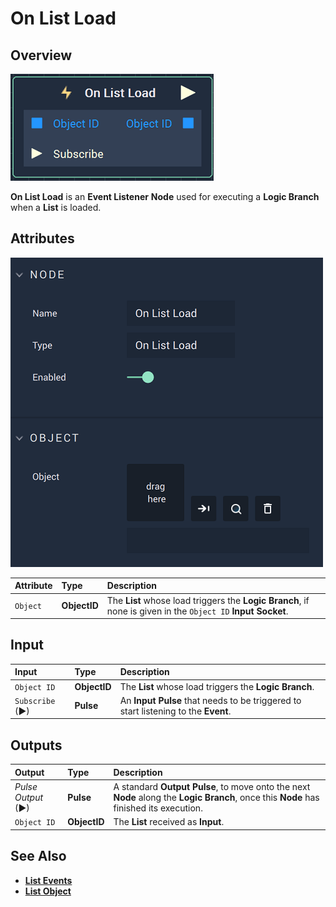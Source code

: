 # On List Load

## Overview

![The On List Load Node.](../../../.gitbook/assets/onlistloadnode.png)

**On List Load** is an **Event Listener** **Node** used for executing a **Logic Branch** when a **List** is loaded.

## Attributes

![The On List Load Node Attributes.](../../../.gitbook/assets/onlistloadattributes.png)

| Attribute | Type | Description |
| :--- | :--- | :--- |
| `Object` | **ObjectID** | The **List** whose load triggers the **Logic Branch**, if none is given in the `Object ID` **Input Socket**. |

## Input 

| Input | Type | Description |
| :--- | :--- | :--- |
| `Object ID` | **ObjectID** | The **List** whose load triggers the **Logic Branch**.
| `Subscribe` (►)|**Pulse** | An **Input Pulse** that needs to be triggered to start listening to the **Event**. |

## Outputs

| Output | Type | Description |
| :--- | :--- | :--- |
| _Pulse Output_ \(►\) | **Pulse** | A standard **Output Pulse**, to move onto the next **Node** along the **Logic Branch**, once this **Node** has finished its execution. |
| `Object ID` | **ObjectID** | The **List** received as **Input**. |

## See Also

* [**List Events**](./)
* [**List Object**](../../../objects-and-types/scene-objects/list-widget.md)

